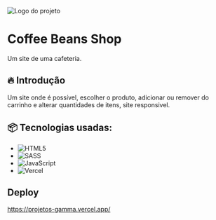 ![Logo do projeto](https://i.imgur.com/s7JMvLu.png)

# Coffee Beans Shop

Um site de uma cafeteria.

## 🔥 Introdução

Um site onde é possível, escolher o produto, adicionar ou remover do carrinho e alterar quantidades de itens, site responsivel.


## 📦 Tecnologias usadas:

* ![HTML5](https://img.shields.io/badge/html5-%23E34F26.svg?style=for-the-badge&logo=html5&logoColor=white)
* ![SASS](https://img.shields.io/badge/SASS-hotpink.svg?style=for-the-badge&logo=SASS&logoColor=white)
* ![JavaScript](https://img.shields.io/badge/javascript-%23323330.svg?style=for-the-badge&logo=javascript&logoColor=%23F7DF1E)
* ![Vercel](https://img.shields.io/badge/vercel-%23000000.svg?style=for-the-badge&logo=vercel&logoColor=white)


## Deploy

https://projetos-gamma.vercel.app/

